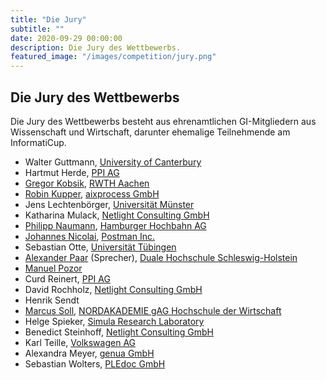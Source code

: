 ```yaml
---
title: "Die Jury"
subtitle: ""
date: 2020-09-29 00:00:00
description: Die Jury des Wettbewerbs.
featured_image: "/images/competition/jury.png"
---
```


## Die Jury des Wettbewerbs

Die Jury des Wettbewerbs besteht aus ehrenamtlichen GI-Mitgliedern aus Wissenschaft und Wirtschaft, darunter ehemalige Teilnehmende am InformatiCup.

- Walter Guttmann, [University of Canterbury](https://www.csse.canterbury.ac.nz/walter.guttmann/)
- Hartmut Herde, [PPI AG](https://www.ppi.de/)
- [Gregor Kobsik](https://github.com/GregorKobsik), [RWTH Aachen](https://www.rwth-aachen.de/)
- [Robin Kupper](https://github.com/DiddiZ), [aixprocess GmbH](https://www.aixprocess.de )
- Jens Lechtenbörger, [Universität Münster](https://www.wi.uni-muenster.de/de/institut/dbis/personen/jens-lechtenboerger)
- Katharina Mulack, [Netlight Consulting GmbH](https://www.netlight.com/)
- [Philipp Naumann](https://github.com/bitflipp), [Hamburger Hochbahn AG](https://www.hochbahn.de/)
- [Johannes Nicolai](https://github.com/jonico), [Postman Inc.](https://www.postman.com/)
- Sebastian Otte, [Universität Tübingen](http://cm.inf.uni-tuebingen.de/staff/otte)
- [Alexander Paar](https://github.com/AlexPaar) (Sprecher), [Duale Hochschule Schleswig-Holstein](https://www.dhsh.de/)
- [Manuel Pozor](https://github.com/ManuelPozor)
- Curd Reinert, [PPI AG](https://www.ppi.de/)
- David Rochholz, [Netlight Consulting GmbH](https://www.netlight.com/)
- Henrik Sendt
- [Marcus Soll](https://msoll.de/), [NORDAKADEMIE gAG Hochschule der Wirtschaft](https://www.nordakademie.de/)
- Helge Spieker, [Simula Research Laboratory](https://www.simula.no/)
- Benedict Steinhoff, [Netlight Consulting GmbH](https://www.netlight.com/)
- Karl Teille, [Volkswagen AG](https://www.volkswagen.de/)
- Alexandra Meyer, [genua GmbH](https://www.genua.de/)
- Sebastian Wolters, [PLEdoc GmbH](http://www.pledoc.de/)
